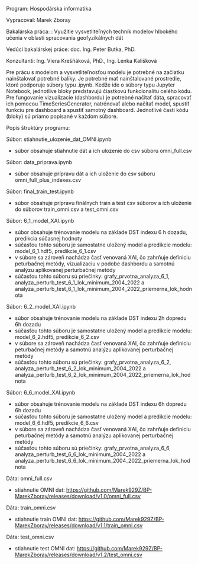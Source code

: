 Program: Hospodárska informatika

Vypracoval: Marek Zboray

Bakalárska práca: : Využitie vysvetliteľných techník modelov hlbokého učenia v oblasti spracovania geofyzikálnych dát

Vedúci bakalárskej práce: doc. Ing. Peter Butka, PhD.

Konzultanti: Ing. Viera Krešňáková, PhD., Ing. Lenka Kališková 

Pre prácu s modelom a vysvetliteľnosťou modelu je potrebné na začiatku nainštalovať potrebné balíky. Je potrebné mať nainštalované prostredie, ktoré podporuje súbory typu .ipynb. Kedže ide o súbory typu Jupyter Notebook, jednotlive bloky predstavujú čiastkovú funkcionalitu celého kódu. Pre fungovanie vizualizacie (dashbordu) je potrebné načitať dáta, spracovať ich pomocou TimeSeriesGenerator, natrénovať alebo načítať model, spustiť funkciu pre dashboard a spustiť samotný dashboard. Jednotlivé časti kódu (bloky) sú priamo popísané v každom súbore. 

Popis štruktúry programu:

Súbor: stiahnutie_ulozenie_dat_OMNI.ipynb
- súbor obsahuje stiahnutie dát a ich ulozenie do csv súboru omni_full.csv

Súbor: data_priprava.ipynb
- súbor obsahuje prípravu dát a ich uloženie do csv súboru omni_full_plus_indexes.csv

Súbor: final_train_test.ipynb
- súbor obsahuje prípravu finálnych train a test csv súborov a ich uloženie do súborov train_omni.csv a test_omni.csv

Súbor: 6_1_model_XAI.ipynb
- súbor obsahuje trénovanie modelu na základe DST indexu 6 h dozadu, predikcia súčasnej hodnoty
- súčasťou tohto súboru je samostatne uložený model a predikcie modelu: model_6_1.hdf5, predikcie_6_1.csv
- v súbore sa zároveň nachádza časť venovaná XAI, čo zahrňuje definiciu peturbačnej metódy, vizualizaciu v podobe dashbordu a samotnú analýzu aplikovanej perturbačnej metódy
- súčasťou tohto súboru sú priečinky: grafy_prvotna_analyza_6_1, analyza_perturb_test_6_1_lok_minimum_2004_2022 a analyza_perturb_test_6_1_lok_minimum_2004_2022_priemerna_lok_hodnota

Súbor: 6_2_model_XAI.ipynb
- súbor obsahuje trénovanie modelu na základe DST indexu 2h dopredu 6h dozadu
- súčasťou tohto súboru je samostatne uložený model a predikcie modelu: model_6_2.hdf5, predikcie_6_2.csv
- v súbore sa zároveň nachádza časť venovaná XAI, čo zahrňuje definiciu peturbačnej metódy a samotnú analýzu aplikovanej perturbačnej metódy
- súčasťou tohto súboru sú priečinky: grafy_prvotna_analyza_6_2, analyza_perturb_test_6_2_lok_minimum_2004_2022 a analyza_perturb_test_6_2_lok_minimum_2004_2022_priemerna_lok_hodnota

Súbor: 6_6_model_XAI.ipynb
- súbor obsahuje trénovanie modelu na základe DST indexu 6h dopredu 6h dozadu
- súčasťou tohto súboru je samostatne uložený model a predikcie modelu: model_6_6.hdf5, predikcie_6_6.csv
- v súbore sa zároveň nachádza časť venovaná XAI, čo zahrňuje definiciu peturbačnej metódy a samotnú analýzu aplikovanej perturbačnej metódy
- súčasťou tohto súboru sú priečinky: grafy_prvotna_analyza_6_6, analyza_perturb_test_6_6_lok_minimum_2004_2022 a analyza_perturb_test_6_6_lok_minimum_2004_2022_priemerna_lok_hodnota

Dáta: omni_full.csv
- stiahnutie OMNI dat: https://github.com/Marek929Z/BP-MarekZboray/releases/download/v1.0/omni_full.csv

Dáta: train_omni.csv
- stiahnutie train OMNI dat: https://github.com/Marek929Z/BP-MarekZboray/releases/download/v1.1/train_omni.csv

Dáta: test_omni.csv
- stiahnutie test OMNI dat: https://github.com/Marek929Z/BP-MarekZboray/releases/download/v1.2/test_omni.csv

